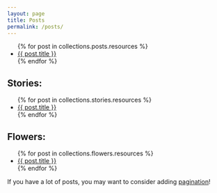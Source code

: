 ```yaml
---
layout: page
title: Posts
permalink: /posts/
---
```


<ul>
  {% for post in collections.posts.resources %}
    <li>
      <a href="{{ post.absolute_url }}">{{ post.title }}</a>
    </li>
  {% endfor %}
</ul>
<h2>Stories:</h2>
<ul>
  {% for post in collections.stories.resources %}
    <li>
      <a href="{{ post.absolute_url }}">{{ post.title }}</a>
    </li>
  {% endfor %}
</ul>
<h2>Flowers:</h2>
<ul>
  {% for post in collections.flowers.resources %}
    <li>
      <a href="{{ post.absolute_url }}">{{ post.title }}</a>
    </li>
  {% endfor %}
</ul>

If you have a lot of posts, you may want to consider adding [pagination](https://www.bridgetownrb.com/docs/content/pagination)!
